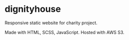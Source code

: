 # dignityhouse

Responsive static website for charity project.

Made with HTML, SCSS, JavaScript. Hosted with AWS S3.
